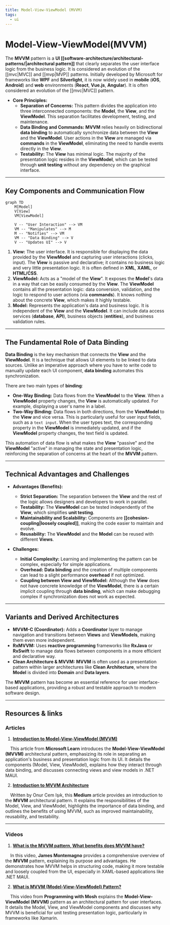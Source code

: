 ```yaml
---
title: Model-View-ViewModel (MVVM)
tags:
  - ui
---
```

# Model-View-ViewModel(MVVM)

The **MVVM** pattern is a **UI [[software-architecture/architectural-patterns/|architectural pattern]]** that clearly separates the user interface logic from the business logic. It is considered an evolution of the [[mvc|MVC]] and [[mvp|MVP]] patterns. Initially developed by Microsoft for frameworks like **WPF** and **Silverlight**, it is now widely used in **mobile** (**iOS**, **Android**) and **web** environments (**React**, **Vue.js**, **Angular**). It is often considered an evolution of the [[mvc|MVC]] pattern.

* **Core Principles:**
    * **Separation of Concerns:** This pattern divides the application into three interconnected components: the **Model**, the **View**, and the **ViewModel**. This separation facilitates development, testing, and maintenance.
    * **Data Binding and Commands:** **MVVM** relies heavily on bidirectional **data binding** to automatically synchronize data between the **View** and the **ViewModel**. User actions in the **View** are managed via **commands** in the **ViewModel**, eliminating the need to handle events directly in the **View**.
    * **Testability:** The **View** has minimal logic. The majority of the presentation logic resides in the **ViewModel**, which can be tested through **unit testing** without any dependency on the graphical interface.

---

## Key Components and Communication Flow

```mermaid
graph TD
    M[Model]
    V[View]  
    VM[ViewModel]
    
    V -- "User Interaction" --> VM
    VM -- "Manipulates" --> M
    M -- "Notifies" --> VM
    VM -- "Data Binding" --> V
    V -- "Updates UI" --> V
```

1.  **View:** The user interface. It is responsible for displaying the data provided by the **ViewModel** and capturing user interactions (clicks, input). The **View** is passive and declarative; it contains no business logic and very little presentation logic. It is often defined in **XML**, **XAML**, or **HTML/CSS**.
2.  **ViewModel:** Acts as a "model of the **View**". It exposes the **Model**'s data in a way that can be easily consumed by the **View**. The **ViewModel** contains all the presentation logic: data conversion, validation, and the logic to respond to user actions (via **commands**). It knows nothing about the concrete **View**, which makes it highly testable.
3.  **Model:** Represents the application's data and business logic. It is independent of the **View** and the **ViewModel**. It can include data access services (**database**, **API**), business objects (**entities**), and business validation rules.

---

## The Fundamental Role of Data Binding

**Data Binding** is the key mechanism that connects the **View** and the **ViewModel**. It is a technique that allows UI elements to be linked to data sources. Unlike an imperative approach where you have to write code to manually update each UI component, **data binding** automates this synchronization.

There are two main types of **binding**:
* **One-Way Binding:** Data flows from the **ViewModel** to the **View**. When a **ViewModel** property changes, the **View** is automatically updated. For example, displaying a user's name in a label.
* **Two-Way Binding:** Data flows in both directions, from the **ViewModel** to the **View** and vice versa. This is particularly useful for user input fields, such as a `text input`. When the user types text, the corresponding property in the **ViewModel** is immediately updated, and if the **ViewModel** property changes, the text field is updated.

This automation of data flow is what makes the **View** "passive" and the **ViewModel** "active" in managing the state and presentation logic, reinforcing the separation of concerns at the heart of the **MVVM** pattern.

---

## Technical Advantages and Challenges

* **Advantages (Benefits):**
    * **Strict Separation:** The separation between the **View** and the rest of the logic allows designers and developers to work in parallel.
    * **Testability:** The **ViewModel** can be tested independently of the **View**, which simplifies **unit testing**.
    * **Maintainability and Scalability:** Components are **[[cohesion-coupling|loosely coupled]]**, making the code easier to maintain and evolve.
    * **Reusability:** The **ViewModel** and the **Model** can be reused with different **Views**.

* **Challenges:**
    * **Initial Complexity:** Learning and implementing the pattern can be complex, especially for simple applications.
    * **Overhead:** **Data binding** and the creation of multiple components can lead to a slight performance **overhead** if not optimized.
    * **Coupling between View and ViewModel:** Although the **View** does not have concrete knowledge of the **ViewModel**, there is a certain implicit coupling through **data binding**, which can make debugging complex if synchronization does not work as expected.

---

## Variants and Derived Architectures

* **MVVM-C (Coordinator):** Adds a **Coordinator** layer to manage navigation and transitions between **Views** and **ViewModels**, making them even more independent.
* **RxMVVM:** Uses **reactive programming** frameworks like **RxJava** or **RxSwift** to manage data flows between components in a more efficient and declarative way.
* **Clean Architecture & MVVM:** **MVVM** is often used as a presentation pattern within larger architectures like **Clean Architecture**, where the **Model** is divided into **Domain** and **Data layers**.

The **MVVM** pattern has become an essential reference for user interface-based applications, providing a robust and testable approach to modern software design.

---

## **Resources & links**

### **Articles**

1.  **[Introduction to Model-View-ViewModel (MVVM)](https://learn.microsoft.com/en-us/dotnet/architecture/maui/mvvm)**

    This article from **Microsoft Learn** introduces the **Model-View-ViewModel (MVVM)** architectural pattern, emphasizing its role in separating an application's business and presentation logic from its UI. It details the components (Model, View, ViewModel), explains how they interact through data binding, and discusses connecting views and view models in .NET MAUI.

2.  **[Introduction to MVVM Architecture](https://medium.com/@onurcem.isik/introduction-to-mvvm-architecture-5c5558c3679)**

    Written by Onur Cem Işık, this **Medium** article provides an introduction to the **MVVM** architectural pattern. It explains the responsibilities of the Model, View, and ViewModel, highlights the importance of data binding, and outlines the benefits of using MVVM, such as improved maintainability, reusability, and testability.

---

### **Videos**

1.  **[What is the MVVM pattern, What benefits does MVVM have?](https://www.youtube.com/watch?v=AXpTeiWtbC8)**

    In this video, **James Montemagno** provides a comprehensive overview of the **MVVM** pattern, explaining its purpose and advantages. He demonstrates how MVVM helps in structuring code, making it more testable and loosely coupled from the UI, especially in XAML-based applications like .NET MAUI.

2.  **[What is MVVM (Model-View-ViewModel) Pattern?](https://www.youtube.com/watch?v=fo6rvTP9kkc)**

    This video from **Programming with Mosh** explains the **Model-View-ViewModel (MVVM)** pattern as an architectural pattern for user interfaces. It details the Model, View, and ViewModel components and discusses why MVVM is beneficial for unit testing presentation logic, particularly in frameworks like Xamarin.
